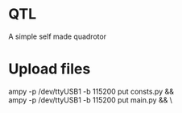 # QTL
A simple self made quadrotor


# Upload files
ampy -p /dev/ttyUSB1 -b 115200 put consts.py && \
ampy -p /dev/ttyUSB1 -b 115200 put main.py && \
